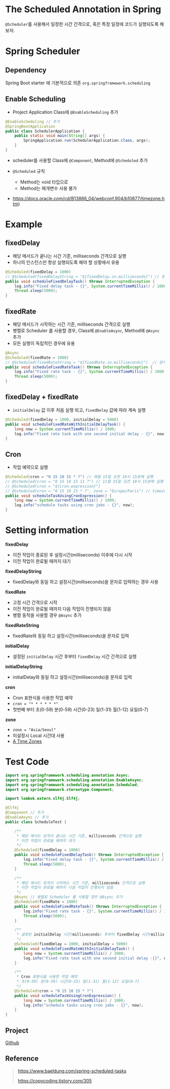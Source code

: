 # The Scheduled Annotation in Spring

`@Scheduler`를 사용해서 일정한 시간 간격으로, 혹은 특정 일정에 코드가 실행되도록 해보자.

# Spring Scheduler

## Dependency

Spring Boot starter 에 기본적으로 의존 `org.springframework.scheduling`

## Enable Scheduling

- Project Application Class에 `@EnableScheduling` 추가

```java
@EnableScheduling // 추가
@SpringBootApplication
public class SchedulerApplication {
	public static void main(String[] args) {
		SpringApplication.run(SchedulerApplication.class, args);
	}
}
```

- scheduler를 사용할 Class에 `@Component`, Method에 `@Scheduled` 추가
- `@Scheduled` 규칙

  - Method는 void 타입으로
  - Method는 매개변수 사용 불가

- https://docs.oracle.com/cd/B13866_04/webconf.904/b10877/timezone.htm)

# Example

## fixedDelay

- 해당 메서드가 끝나는 시간 기준, milliseconds 간격으로 실행
- 하나의 인스턴스만 항상 실행되도록 해야 할 상황에서 유용

```java
@Scheduled(fixedDelay = 1000)
// @Scheduled(fixedDelayString = "${fixedDelay.in.milliseconds}") // 문자열 milliseconds 사용 시
public void scheduleFixedDelayTask() throws InterruptedException {
    log.info("Fixed delay task - {}", System.currentTimeMillis() / 1000);
    Thread.sleep(5000);
}
```

## fixedRate

- 해당 메서드가 시작하는 시간 기준, milliseconds 간격으로 실행
- 병렬로 Scheduler 를 사용할 경우, Class에 `@EnableAsync`, Method에 `@Async` 추가
- 모든 실행이 독립적인 경우에 유용

```java
@Async
@Scheduled(fixedRate = 1000)
// @Scheduled(fixedRateString = "${fixedRate.in.milliseconds}")  // 문자열 milliseconds 사용 시
public void scheduleFixedRateTask() throws InterruptedException {
    log.info("Fixed rate task - {}", System.currentTimeMillis() / 1000);
    Thread.sleep(5000);
}
```

## fixedDelay + fixedRate

- `initialDelay` 값 이후 처음 실행 되고, `fixedDelay` 값에 따라 계속 실행

```java
@Scheduled(fixedDelay = 1000, initialDelay = 5000)
public void scheduleFixedRateWithInitialDelayTask() {
    long now = System.currentTimeMillis() / 1000;
    log.info("Fixed rate task with one second initial delay - {}", now);
}
```

## Cron

- 작업 예약으로 실행

```java
@Scheduled(cron = "0 15 10 15 * ?") // 매월 15일 오전 10시 15분에 실행
// @Scheduled(cron = "0 15 10 15 11 ?") // 11월 15일 오전 10시 15분에 실행
// @Scheduled(cron = "${cron.expression}")
// @Scheduled(cron = "0 15 10 15 * ?", zone = "Europe/Paris") // timezone 설정
public void scheduleTaskUsingCronExpression() {
    long now = System.currentTimeMillis() / 1000;
    log.info("schedule tasks using cron jobs - {}", now);
}
```

# Setting information

**fixedDelay**

- 이전 작업이 종료된 후 설정시간(milliseconds) 이후에 다시 시작
- 이전 작업이 완료될 때까지 대기

**fixedDelayString**

- fixedDelay와 동일 하고 설정시간(milliseconds)을 문자로 입력하는 경우 사용

**fixedRate**

- 고정 시간 간격으로 시작
- 이전 작업이 완료될 때까지 다음 작업이 진행되지 않음
- 병렬 동작을 사용할 경우 `@Async` 추가

**fixedRateString**

- fixedRate와 동일 하고 설정시간(milliseconds)을 문자로 입력

**initialDelay**

- 설정된 `initialDelay` 시간 후부터 `fixedDelay` 시간 간격으로 실행

**initialDelayString**

- initialDelay와 동일 하고 설정시간(milliseconds)을 문자로 입력

**cron**

- Cron 표현식을 사용한 작업 예약
- `cron = "* * * * * *"`
- 첫번째 부터 초(0-59) 분(0-59) 시간(0-23) 일(1-31) 월(1-12) 요일(0-7)

**zone**

- `zone = "Asia/Seoul"`
- 미설정시 Local 시간대 사용
- [A Time Zones](https://docs.oracle.com/cd/B13866_04/webconf.904/b10877/timezone.htm)

# Test Code

```java
import org.springframework.scheduling.annotation.Async;
import org.springframework.scheduling.annotation.EnableAsync;
import org.springframework.scheduling.annotation.Scheduled;
import org.springframework.stereotype.Component;

import lombok.extern.slf4j.Slf4j;

@Slf4j
@Component // 추가
@EnableAsync // 추가
public class ScheduleTest {

	/**
	 * 해당 메서드 로직이 끝나는 시간 기준, milliseconds 간격으로 실행
	 * 이전 작업이 완료될 때까지 대기
	 */
	@Scheduled(fixedDelay = 1000)
	public void scheduleFixedDelayTask() throws InterruptedException {
		log.info("Fixed delay task - {}", System.currentTimeMillis() / 1000);
		Thread.sleep(5000);
	}

	/**
	 * 해당 메서드 로직이 시작하는 시간 기준, milliseconds 간격으로 실행
	 * 이전 작업이 완료될 때까지 다음 작업이 진행되지 않음
	 */
	@Async // 병렬로 Scheduler 를 사용할 경우 @Async 추가
	@Scheduled(fixedRate = 1000)
	public void scheduleFixedRateTask() throws InterruptedException {
		log.info("Fixed rate task - {}", System.currentTimeMillis() / 1000);
		Thread.sleep(5000);
	}

	/**
	 * 설정된 initialDelay 시간(milliseconds) 후부터 fixedDelay 시간(milliseconds) 간격으로 실행
	 */
	@Scheduled(fixedDelay = 1000, initialDelay = 5000)
	public void scheduleFixedRateWithInitialDelayTask() {
	    long now = System.currentTimeMillis() / 1000;
	    log.info("Fixed rate task with one second initial delay -{}", now);
	}

	/**
	 * Cron 표현식을 사용한 작업 예약
	 * 초(0-59) 분(0-59) 시간(0-23) 일(1-31) 월(1-12) 요일(0-7)
	 */
	@Scheduled(cron = "0 15 10 15 * ?")
	public void scheduleTaskUsingCronExpression() {
		long now = System.currentTimeMillis() / 1000;
		log.info("schedule tasks using cron jobs - {}", now);
	}
}
```

## Project

[Github](https://github.com/jihunparkme/blog/tree/main/projects/spring_scheduler)

## Reference

> <https://www.baeldung.com/spring-scheduled-tasks>
>
> <https://copycoding.tistory.com/305>
